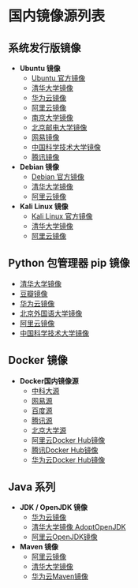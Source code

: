 <h1>国内镜像源列表</h1>
<h2>系统发行版镜像</h2>
<ul>
    <li><strong>Ubuntu 镜像</strong>
        <ul>
            <li><a href="http://mirrors.ubuntu.com/">Ubuntu 官方镜像</a></li>
            <li><a href="https://mirrors.tuna.tsinghua.edu.cn/ubuntu/">清华大学镜像</a></li> 
            <li><a href="https://mirrors.huaweicloud.com/ubuntu/">华为云镜像</a></li> 
            <li><a href="https://mirrors.aliyun.com/ubuntu/">阿里云镜像</a></li> 
            <li><a href="https://mirrors.nju.edu.cn/ubuntu/">南京大学镜像</a></li> 
            <li><a href="https://mirrors.bupt.edu.cn/ubuntu/">北京邮电大学镜像</a></li> 
            <li><a href="https://mirrors.163.com/ubuntu/">网易镜像</a></li> 
            <li><a href="https://mirrors.ustc.edu.cn/ubuntu/">中国科学技术大学镜像</a></li> 
            <li><a href="https://mirrors.cloud.tencent.com/ubuntu/">腾讯镜像</a></li> 
        </ul>
    </li>
    <li><strong>Debian 镜像</strong>
        <ul>
            <li><a href="https://www.debian.org/mirror/list">Debian 官方镜像</a></li>
            <li><a href="https://mirrors.tuna.tsinghua.edu.cn/debian/">清华大学镜像</a></li> 
            <li><a href="https://mirrors.aliyun.com/debian/">阿里云镜像</a></li> 
        </ul>
    </li>
    <li><strong>Kali Linux 镜像</strong>
        <ul>
            <li><a href="http://mirrors.kali.org/">Kali Linux 官方镜像</a></li>
            <li><a href="https://mirrors.tuna.tsinghua.edu.cn/kali/">清华大学镜像</a></li> 
            <li><a href="https://mirrors.aliyun.com/kali/">阿里云镜像</a></li> 
        </ul>
    </li>
</ul>
<h2>Python 包管理器 pip 镜像</h2>
<ul>
    <li><a href="https://pypi.tuna.tsinghua.edu.cn/simple/">清华大学镜像</a></li> 
    <li><a href="https://pypi.douban.com/simple/">豆瓣镜像</a></li> 
    <li><a href="https://repo.huaweicloud.com/repository/pypi/simple/">华为云镜像</a></li> 
    <li><a href="https://mirrors.bfsu.edu.cn/pypi/web/simple/">北京外国语大学镜像</a></li> 
    <li><a href="https://mirrors.aliyun.com/pypi/simple/">阿里云镜像</a></li> 
    <li><a href="https://mirrors.ustc.edu.cn/pypi/web/simple/">中国科学技术大学镜像</a></li> 
</ul>
<h2>Docker 镜像</h2>
<ul>
    <li><strong>Docker国内镜像源</strong>
        <ul>
            <li><a href="https://docker.mirrors.ustc.edu.cn">中科大源</a></li> 
            <li><a href="https://hub-mirror.c.163.com">网易源</a></li> 
            <li><a href="https://mirror.baidubce.com">百度源</a></li> 
            <li><a href="https://ccr.ccs.tencentyun.com">腾讯源</a></li> 
            <li><a href="https://mirrors.pku.edu.cn">北京大学源</a></li> 
            <li><a href="https://mirrors.aliyun.com/docker-hub/">阿里云Docker Hub镜像</a></li>
            <li><a href="https://mirrors.cloud.tencent.com/docker-hub/">腾讯Docker Hub镜像</a></li>
            <li><a href="https://mirrors.huaweicloud.com/docker-hub/">华为云Docker Hub镜像</a></li>
        </ul>
    </li>
</ul>
<h2>Java 系列</h2>
<ul>
    <li><strong>JDK / OpenJDK 镜像</strong>
        <ul>
            <li><a href="https://mirrors.huaweicloud.com/OpenJDK/">华为云镜像</a></li> 
            <li><a href="https://mirrors.tuna.tsinghua.edu.cn/AdoptOpenJDK/">清华大学镜像 AdoptOpenJDK</a></li>
            <li><a href="https://mirrors.aliyun.com/openjdk/">阿里云OpenJDK镜像</a></li> 
        </ul>
    </li>
    <li><strong>Maven 镜像</strong>
        <ul>
            <li><a href="https://maven.aliyun.com/repository/public">阿里云镜像</a></li> 
            <li><a href="https://mirrors.tuna.tsinghua.edu.cn/maven/">清华大学镜像</a></li> 
            <li><a href="https://mirrors.huaweicloud.com/repository/maven/">华为云Maven镜像</a></li> 
        </ul>
    </li>
</ul>
